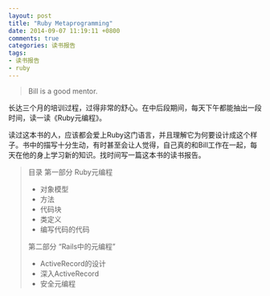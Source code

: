```yaml
---
layout: post
title: "Ruby Metaprogramming"
date: 2014-09-07 11:19:11 +0800
comments: true
categories: 读书报告
tags:
- 读书报告
- ruby
---
```

> Bill is a good mentor.

长达三个月的培训过程，过得非常的舒心。在中后段期间，每天下午都能抽出一段时间，读一读《Ruby元编程》。

读过这本书的人，应该都会爱上Ruby这门语言，并且理解它为何要设计成这个样子。书中的描写十分生动，有时甚至会让人觉得，自己真的和Bill工作在一起，每天在他的身上学习新的知识。找时间写一篇这本书的读书报告。

> 目录
> 第一部分 Ruby元编程
> * 对象模型
> * 方法
> * 代码块
> * 类定义
> * 编写代码的代码
>
> 第二部分 “Rails中的元编程”
> * ActiveRecord的设计
> * 深入ActiveRecord
> * 安全元编程 

